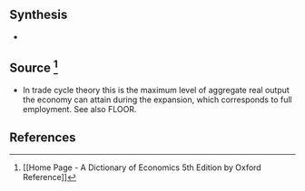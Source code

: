 ## Synthesis
- 
## Source [^1]
- In trade cycle theory this is the maximum level of aggregate real output the economy can attain during the expansion, which corresponds to full employment. See also FLOOR.
## References

[^1]: [[Home Page - A Dictionary of Economics 5th Edition by Oxford Reference]]